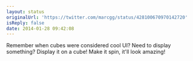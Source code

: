 ```yaml
---
layout: status
originalUrl: 'https://twitter.com/marcgg/status/428100670970142720'
isReply: false
date: 2014-01-28 09:42:08
---
```


Remember when cubes were considered cool UI? Need to display something? Display it on a cube! Make it spin, it'll look amazing!
